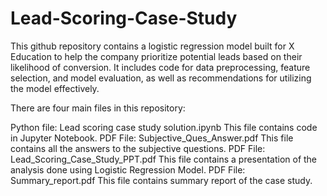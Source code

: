 # Lead-Scoring-Case-Study

This github repository contains a logistic regression model built for X Education to help the company prioritize potential leads based on their likelihood of conversion. It includes code for data preprocessing, feature selection, and model evaluation, as well as recommendations for utilizing the model effectively.

There are four main files in this repository:

Python file: Lead scoring case study solution.ipynb This file contains code in Jupyter Notebook.
PDF File: Subjective_Ques_Answer.pdf This file contains all the answers to the subjective questions.
PDF File: Lead_Scoring_Case_Study_PPT.pdf This file contains a presentation of the analysis done using Logistic Regression Model.
PDF File: Summary_report.pdf This file contains summary report of the case study.
